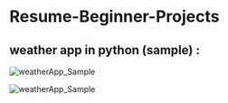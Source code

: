 # Resume-Beginner-Projects

## weather app in python (sample) :
![weatherApp_Sample](https://user-images.githubusercontent.com/76000392/194712583-70b6ba0f-b88a-4dbe-a51f-a6fa57ad9393.PNG)

![weatherApp_Sample](https://user-images.githubusercontent.com/76000392/194712610-33be1bbe-5ee7-4504-8268-3a2d394eb5f6.PNG)
